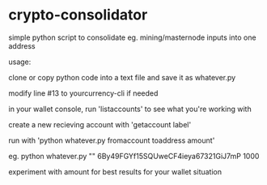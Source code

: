 # crypto-consolidator
simple python script to consolidate eg. mining/masternode inputs into one address

usage: 

clone or copy python code into a text file and save it as whatever.py

modify line #13 to yourcurrency-cli if needed

in your wallet console, run 'listaccounts' to see what you're working with

create a new recieving account with 'getaccount label'

run with 'python whatever.py fromaccount toaddress amount'

eg. python whatever.py "" 6By49FGYf15SQUweCF4ieya67321GiJ7mP 1000

experiment with amount for best results for your wallet situation
